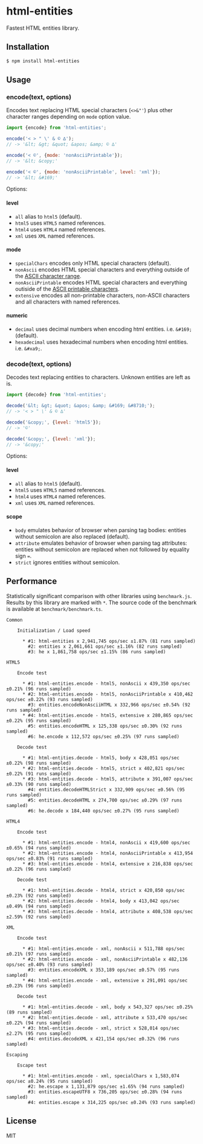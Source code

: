 html-entities
=============

Fastest HTML entities library.


Installation
------------

```bash
$ npm install html-entities
```

Usage
-----

### encode(text, options)

Encodes text replacing HTML special characters (`<>&"'`) plus other character ranges depending on `mode` option value.

```js
import {encode} from 'html-entities';

encode('< > " \' & © ∆');
// -> '&lt; &gt; &quot; &apos; &amp; © ∆'

encode('< ©', {mode: 'nonAsciiPrintable'});
// -> '&lt; &copy;'

encode('< ©', {mode: 'nonAsciiPrintable', level: 'xml'});
// -> '&lt; &#169;'
```

Options:

#### level

 * `all` alias to `html5` (default).
 * `html5` uses `HTML5` named references.
 * `html4` uses `HTML4` named references.
 * `xml` uses `XML` named references.

#### mode

 * `specialChars` encodes only HTML special characters (default).
 * `nonAscii` encodes HTML special characters and everything outside of the [ASCII character range](https://en.wikipedia.org/wiki/ASCII).
 * `nonAsciiPrintable` encodes HTML special characters and everything outiside of the [ASCII printable characters](https://en.wikipedia.org/wiki/ASCII#Printable_characters).
 * `extensive` encodes all non-printable characters, non-ASCII characters and all characters with named references.

#### numeric

 * `decimal` uses decimal numbers when encoding html entities. i.e. `&#169;` (default).
 * `hexadecimal` uses hexadecimal numbers when encoding html entities. i.e. `&#xa9;`.


### decode(text, options)

Decodes text replacing entities to characters. Unknown entities are left as is.

```js
import {decode} from 'html-entities';

decode('&lt; &gt; &quot; &apos; &amp; &#169; &#8710;');
// -> '< > " \' & © ∆'

decode('&copy;', {level: 'html5'});
// -> '©'

decode('&copy;', {level: 'xml'});
// -> '&copy;'
```

Options:

#### level

 * `all` alias to `html5` (default).
 * `html5` uses `HTML5` named references.
 * `html4` uses `HTML4` named references.
 * `xml` uses `XML` named references.

#### scope

 * `body` emulates behavior of browser when parsing tag bodies: entities without semicolon are also replaced (default).
 * `attribute` emulates behavior of browser when parsing tag attributes: entities without semicolon are replaced when not followed by equality sign `=`.
 * `strict` ignores entities without semicolon.

Performance
-----------

Statistically significant comparison with other libraries using `benchmark.js`.
Results by this library are marked with `*`.
The source code of the benchmark is available at `benchmark/benchmark.ts`.

```
Common

    Initialization / Load speed

      * #1: html-entities x 2,941,745 ops/sec ±1.87% (81 runs sampled)
        #2: entities x 2,061,661 ops/sec ±1.16% (82 runs sampled)
        #3: he x 1,861,758 ops/sec ±1.15% (86 runs sampled)

HTML5

    Encode test

      * #1: html-entities.encode - html5, nonAscii x 439,350 ops/sec ±0.21% (96 runs sampled)
      * #2: html-entities.encode - html5, nonAsciiPrintable x 410,462 ops/sec ±0.22% (93 runs sampled)
        #3: entities.encodeNonAsciiHTML x 332,966 ops/sec ±0.54% (92 runs sampled)
      * #4: html-entities.encode - html5, extensive x 280,865 ops/sec ±0.22% (95 runs sampled)
        #5: entities.encodeHTML x 125,338 ops/sec ±0.30% (92 runs sampled)
        #6: he.encode x 112,572 ops/sec ±0.25% (97 runs sampled)

    Decode test

      * #1: html-entities.decode - html5, body x 428,051 ops/sec ±0.22% (98 runs sampled)
      * #2: html-entities.decode - html5, strict x 402,821 ops/sec ±0.22% (91 runs sampled)
      * #3: html-entities.decode - html5, attribute x 391,007 ops/sec ±0.33% (90 runs sampled)
        #4: entities.decodeHTMLStrict x 332,909 ops/sec ±0.56% (95 runs sampled)
        #5: entities.decodeHTML x 274,700 ops/sec ±0.29% (97 runs sampled)
        #6: he.decode x 184,440 ops/sec ±0.27% (95 runs sampled)

HTML4

    Encode test

      * #1: html-entities.encode - html4, nonAscii x 419,600 ops/sec ±0.65% (94 runs sampled)
      * #2: html-entities.encode - html4, nonAsciiPrintable x 413,954 ops/sec ±0.83% (91 runs sampled)
      * #3: html-entities.encode - html4, extensive x 216,838 ops/sec ±0.22% (96 runs sampled)

    Decode test

      * #1: html-entities.decode - html4, strict x 420,850 ops/sec ±0.23% (92 runs sampled)
      * #2: html-entities.decode - html4, body x 413,042 ops/sec ±0.49% (94 runs sampled)
      * #3: html-entities.decode - html4, attribute x 408,538 ops/sec ±2.59% (92 runs sampled)

XML

    Encode test

      * #1: html-entities.encode - xml, nonAscii x 511,788 ops/sec ±0.21% (97 runs sampled)
      * #2: html-entities.encode - xml, nonAsciiPrintable x 482,136 ops/sec ±0.40% (93 runs sampled)
        #3: entities.encodeXML x 353,189 ops/sec ±0.57% (95 runs sampled)
      * #4: html-entities.encode - xml, extensive x 291,091 ops/sec ±0.23% (96 runs sampled)

    Decode test

      * #1: html-entities.decode - xml, body x 543,327 ops/sec ±0.25% (89 runs sampled)
      * #2: html-entities.decode - xml, attribute x 533,470 ops/sec ±0.22% (94 runs sampled)
      * #3: html-entities.decode - xml, strict x 528,014 ops/sec ±2.27% (95 runs sampled)
        #4: entities.decodeXML x 421,154 ops/sec ±0.32% (96 runs sampled)

Escaping

    Escape test

      * #1: html-entities.encode - xml, specialChars x 1,583,074 ops/sec ±0.24% (95 runs sampled)
        #2: he.escape x 1,131,879 ops/sec ±1.65% (94 runs sampled)
        #3: entities.escapeUTF8 x 736,205 ops/sec ±0.28% (94 runs sampled)
        #4: entities.escape x 314,225 ops/sec ±0.24% (93 runs sampled)
```

License
-------

MIT
